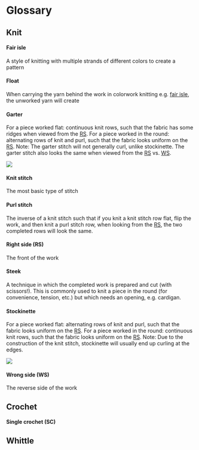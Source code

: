 # Glossary

## Knit

#### Fair isle
A style of knitting with multiple strands of different colors to create a pattern

#### Float
When carrying the yarn behind the work in colorwork knitting e.g. [fair isle](#fair-isle), the unworked yarn will create 

#### Garter
For a piece worked flat: continuous knit rows, such that the fabric has some ridges when viewed from the [RS](#right-side-rs). For a piece worked in the round: alternating rows of knit and purl, such that the fabric looks uniform on the [RS](#right-side-rs). Note: The garter stitch will not generally curl, unlike stockinette. The garter stitch also looks the same when viewed from the [RS](#right-side-rs) vs. [WS](#wrong-side-ws).

<img src="https://www.thesprucecrafts.com/thmb/YtInpwEyvnmOIwyroeVUY7_j4RQ=/2489x1867/smart/filters:no_upscale()/GarterStitch1-5af0e8ab04d1cf00370b6808.jpg" style="max-width: 80%" />

#### Knit stitch
The most basic type of stitch

#### Purl stitch 
The inverse of a knit stitch such that if you knit a knit stitch row flat, flip the work, and then knit a purl stitch row, when looking from the [RS](#right-side-rs), the two completed rows will look the same.

#### Right side (RS)
The front of the work

#### Steek
A technique in which the completed work is prepared and cut (with scissors!). This is commonly used to knit a piece in the round (for convenience, tension, etc.) but which needs an opening, e.g. cardigan. 

#### Stockinette 
For a piece worked flat: alternating rows of knit and purl, such that the fabric looks uniform on the [RS](#right-side-rs). For a piece worked in the round: continuous knit rows, such that the fabric looks uniform on the [RS](#right-side-rs). Note: Due to the construction of the knit stitch, stockinette will usually end up curling at the edges.

<img src="https://sheepandstitch.com/wp-content/uploads/2018/12/stockinette-stitch-knitting-front-back.jpg" style="max-width: 80%" />

#### Wrong side (WS)
The reverse side of the work

## Crochet

#### Single crochet (SC)

## Whittle
